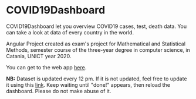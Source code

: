 # COVID19Dashboard

COVID19Dashboard let you overview COVID19 cases, test, death data. You can take a look at data of every country in the world.

Angular Project created as exam's project for Mathematical and Statistical Methods, semester course of the three-year degree in computer science, in Catania, UNICT year 2020.

You can get to the web app [here](https://warcreed.github.io/COVID19-Dashboard/ "COVID19 Dashboard").

**NB:** Dataset is updated every 12 pm. If it is not updated, feel free to update it using this [link](https://metodicovid19data.altervista.org/api/requestDataFromRemote.php "dataset update").
Keep waiting until "done!" appears, then reload the dashboard. Please do not make abuse of it.
